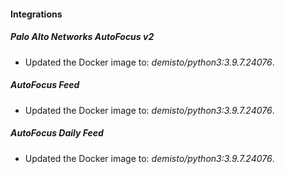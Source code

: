 #### Integrations
##### Palo Alto Networks AutoFocus v2
- Updated the Docker image to: *demisto/python3:3.9.7.24076*.
##### AutoFocus Feed
- Updated the Docker image to: *demisto/python3:3.9.7.24076*.
##### AutoFocus Daily Feed
- Updated the Docker image to: *demisto/python3:3.9.7.24076*.

